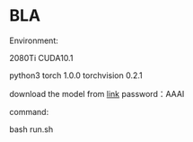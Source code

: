 # BLA

Environment:

2080Ti CUDA10.1

python3 torch 1.0.0 torchvision 0.2.1

download the model from [link]( https://pan.baidu.com/s/1I-Ujyhl7A-sa9ONVNPXrWw) password：AAAI 

command:

bash run.sh


